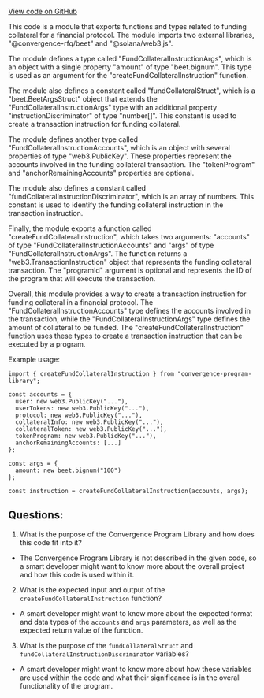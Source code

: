 [View code on GitHub](https://github.com/convergence-rfq/convergence-program-library/rfq/js/generated/instructions/fundCollateral.d.ts)

This code is a module that exports functions and types related to funding collateral for a financial protocol. The module imports two external libraries, "@convergence-rfq/beet" and "@solana/web3.js". 

The module defines a type called "FundCollateralInstructionArgs", which is an object with a single property "amount" of type "beet.bignum". This type is used as an argument for the "createFundCollateralInstruction" function. 

The module also defines a constant called "fundCollateralStruct", which is a "beet.BeetArgsStruct" object that extends the "FundCollateralInstructionArgs" type with an additional property "instructionDiscriminator" of type "number[]". This constant is used to create a transaction instruction for funding collateral. 

The module defines another type called "FundCollateralInstructionAccounts", which is an object with several properties of type "web3.PublicKey". These properties represent the accounts involved in the funding collateral transaction. The "tokenProgram" and "anchorRemainingAccounts" properties are optional. 

The module also defines a constant called "fundCollateralInstructionDiscriminator", which is an array of numbers. This constant is used to identify the funding collateral instruction in the transaction instruction. 

Finally, the module exports a function called "createFundCollateralInstruction", which takes two arguments: "accounts" of type "FundCollateralInstructionAccounts" and "args" of type "FundCollateralInstructionArgs". The function returns a "web3.TransactionInstruction" object that represents the funding collateral transaction. The "programId" argument is optional and represents the ID of the program that will execute the transaction. 

Overall, this module provides a way to create a transaction instruction for funding collateral in a financial protocol. The "FundCollateralInstructionAccounts" type defines the accounts involved in the transaction, while the "FundCollateralInstructionArgs" type defines the amount of collateral to be funded. The "createFundCollateralInstruction" function uses these types to create a transaction instruction that can be executed by a program. 

Example usage:

```
import { createFundCollateralInstruction } from "convergence-program-library";

const accounts = {
  user: new web3.PublicKey("..."),
  userTokens: new web3.PublicKey("..."),
  protocol: new web3.PublicKey("..."),
  collateralInfo: new web3.PublicKey("..."),
  collateralToken: new web3.PublicKey("..."),
  tokenProgram: new web3.PublicKey("..."),
  anchorRemainingAccounts: [...]
};

const args = {
  amount: new beet.bignum("100")
};

const instruction = createFundCollateralInstruction(accounts, args);
```
## Questions: 
 1. What is the purpose of the Convergence Program Library and how does this code fit into it?
- The Convergence Program Library is not described in the given code, so a smart developer might want to know more about the overall project and how this code is used within it.

2. What is the expected input and output of the `createFundCollateralInstruction` function?
- A smart developer might want to know more about the expected format and data types of the `accounts` and `args` parameters, as well as the expected return value of the function.

3. What is the purpose of the `fundCollateralStruct` and `fundCollateralInstructionDiscriminator` variables?
- A smart developer might want to know more about how these variables are used within the code and what their significance is in the overall functionality of the program.
